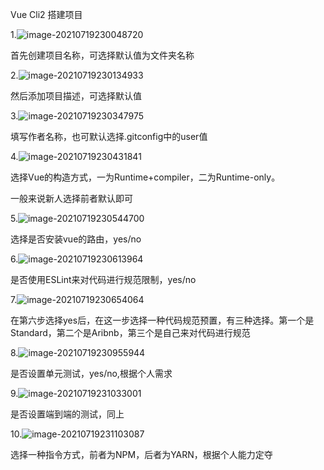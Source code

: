 Vue Cli2 搭建项目

1.![image-20210719230048720](C:\Users\WE\AppData\Roaming\Typora\typora-user-images\image-20210719230048720.png)

首先创建项目名称，可选择默认值为文件夹名称

2.![image-20210719230134933](https://stu-manager.oss-cn-beijing.aliyuncs.com/img/20210719230135.png)

然后添加项目描述，可选择默认值

3.![image-20210719230347975](https://stu-manager.oss-cn-beijing.aliyuncs.com/img/20210719230348.png)

填写作者名称，也可默认选择.gitconfig中的user值

4.![image-20210719230431841](https://stu-manager.oss-cn-beijing.aliyuncs.com/img/20210719230431.png)

选择Vue的构造方式，一为Runtime+compiler，二为Runtime-only。

一般来说新人选择前者默认即可

5.![image-20210719230544700](https://stu-manager.oss-cn-beijing.aliyuncs.com/img/20210719230544.png)

选择是否安装vue的路由，yes/no

6.![image-20210719230613964](https://stu-manager.oss-cn-beijing.aliyuncs.com/img/20210719230615.png)

是否使用ESLint来对代码进行规范限制，yes/no

7.![image-20210719230654064](https://stu-manager.oss-cn-beijing.aliyuncs.com/img/20210719230654.png)

在第六步选择yes后，在这一步选择一种代码规范预置，有三种选择。第一个是Standard，第二个是Aribnb，第三个是自己来对代码进行规范

8.![image-20210719230955944](https://stu-manager.oss-cn-beijing.aliyuncs.com/img/20210719230957.png)

是否设置单元测试，yes/no,根据个人需求

9.![image-20210719231033001](https://stu-manager.oss-cn-beijing.aliyuncs.com/img/20210719231033.png)

是否设置端到端的测试，同上

10.![image-20210719231103087](https://stu-manager.oss-cn-beijing.aliyuncs.com/img/20210719231104.png)

选择一种指令方式，前者为NPM，后者为YARN，根据个人能力定夺